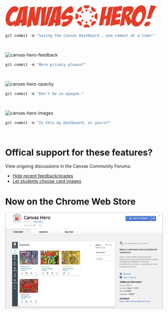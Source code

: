 ![canvas-hero-title](https://github.com/Infinite-Actuary/CanvasHero/blob/master/img/canvas-hero-logo.png?raw=true)

```javascript
git commit -m "Saving the Canvas Dashboard.. one commit at a time!"
```

</br>

![canvas-hero-feedback](https://media.giphy.com/media/kPgcflWlSY11pSDrmw/giphy.gif)

```javascript
git commit -m "More privacy please?"
```

</br>

![canvas-hero-opacity](https://media.giphy.com/media/8FDclayTIZLiWfiuaz/giphy.gif)

```javascript
git commit -m "Don't be so opaque."
```

</br>

![canvas-hero-images](https://media.giphy.com/media/2A3Dmxa5wV9DCMjnWg/giphy.gif)

```javascript
git commit -m "Is this my Dashboard, or yours?"
```

</br>

# Offical support for these features?

View ongoing discussions in the Canvas Community Forums:

* [Hide recent feedback/grades](https://community.canvaslms.com/ideas/9131-hiding-recent-feedbackgrades)
* [Let students choose card images](https://community.canvaslms.com/ideas/10557-let-students-choose-their-own-course-card-images)

# Now on the Chrome Web Store

[![canvas-chrome-store](https://github.com/Infinite-Actuary/CanvasHero/blob/master/img/canvas-chrome-store.png)](https://chrome.google.com/webstore/detail/canvas-hero/eanfbnejhccfpmgaemgaknijahomfcle)
